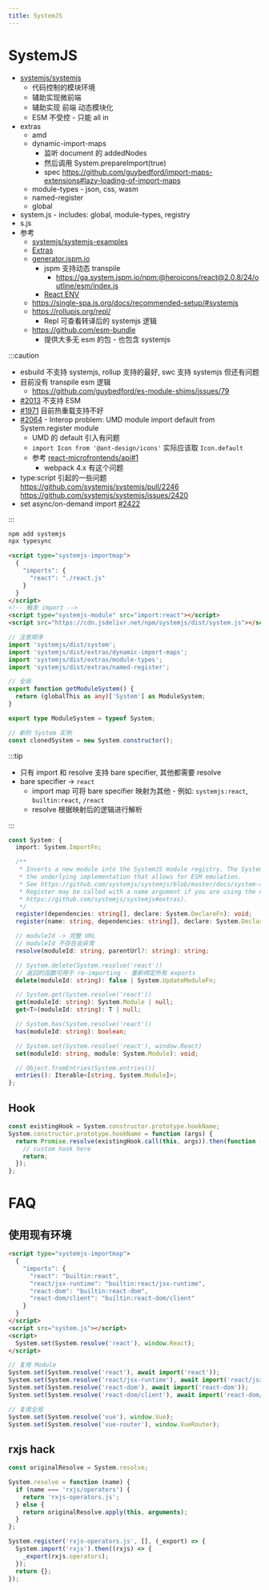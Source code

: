 ```yaml
---
title: SystemJS
---
```


# SystemJS

- [systemjs/systemjs](https://github.com/systemjs/systemjs)
  - 代码控制的模块环境
  - 辅助实现微前端
  - 辅助实现 前端 动态模块化
  - ESM 不受控 - 只能 all in
- extras
  - amd
  - dynamic-import-maps
    - 监听 document 的 addedNodes
    - 然后调用 System.prepareImport(true)
    - spec https://github.com/guybedford/import-maps-extensions#lazy-loading-of-import-maps
  - module-types - json, css, wasm
  - named-register
  - global
- system.js - includes: global, module-types, registry
- s.js
- 参考
  - [systemjs/systemjs-examples](https://github.com/systemjs/systemjs-examples)
  - [Extras](https://github.com/systemjs/systemjs#extras)
  - [generator.jspm.io](https://generator.jspm.io/)
    - jspm 支持动态 transpile
      - https://ga.system.jspm.io/npm:@heroicons/react@2.0.8/24/outline/esm/index.js
    - [React ENV](https://generator.jspm.io/#M2VhYGCzD80rySzJSU1hKEpNTC7RTcnPdTA01zPQM4IKFOWXlqQWgcXNgMKGEGEUNVCOflZxhW5RKdC83FSGqtLiksS8FAdjPTM9E1SeflliXmZOTiIArVqpj4AA)
  - https://single-spa.js.org/docs/recommended-setup/#systemjs
  - https://rollupjs.org/repl/
    - Repl 可查看转译后的 systemjs 逻辑
  - https://github.com/esm-bundle
    - 提供大多无 esm 的包 - 也包含 systemjs

:::caution

- esbuild 不支持 systemjs, rollup 支持的最好, swc 支持 systemjs 但还有问题
- 目前没有 transpile esm 逻辑
  - https://github.com/guybedford/es-module-shims/issues/79
- [#2013](https://github.com/systemjs/systemjs/issues/2013)
  不支持 ESM
- [#1971](https://github.com/systemjs/systemjs/issues/1971)
  目前热重载支持不好
- [#2064](https://github.com/systemjs/systemjs/issues/2064) - Interop problem: UMD module import default from System.register module
  - UMD 的 default 引入有问题
  - `import Icon from '@ant-design/icons'` 实际应该取 `Icon.default`
  - 参考 [react-microfrontends/api#1](https://github.com/react-microfrontends/api/issues/1)
    - webpack 4.x 有这个问题
- type:script 引起的一些问题
  https://github.com/systemjs/systemjs/pull/2246
  https://github.com/systemjs/systemjs/issues/2420
- set async/on-demand import [#2422](https://github.com/systemjs/systemjs/issues/2422)

:::

```bash
npm add systemjs
npx typesync
```

```html
<script type="systemjs-importmap">
  {
    "imports": {
      "react": "./react.js"
    }
  }
</script>
<!-- 触发 import -->
<script type="systemjs-module" src="import:react"></script>
<script src="https://cdn.jsdelivr.net/npm/systemjs/dist/system.js"></script>
```

```ts
// 注意顺序
import 'systemjs/dist/system';
import 'systemjs/dist/extras/dynamic-import-maps';
import 'systemjs/dist/extras/module-types';
import 'systemjs/dist/extras/named-register';

// 全局
export function getModuleSystem() {
  return (globalThis as any)['System'] as ModuleSystem;
}

export type ModuleSystem = typeof System;

// 新的 System 实例
const clonedSystem = new System.constructor();
```

:::tip

- 只有 import 和 resolve 支持 bare specifier, 其他都需要 resolve
- bare specifier -> `react`
  - import map 可将 bare specifier 映射为其他 - 例如: `systemjs:react`, `builtin:react`, `/react`
  - resolve 根据映射后的逻辑进行解析

:::

```ts
const System: {
  import: System.ImportFn;

  /**
   * Inserts a new module into the SystemJS module registry. The System.register format is
   * the underlying implementation that allows for ESM emulation.
   * See https://github.com/systemjs/systemjs/blob/master/docs/system-register.md for more details.
   * Register may be called with a name argument if you are using the named-register extra. (See
   * https://github.com/systemjs/systemjs#extras).
   */
  register(dependencies: string[], declare: System.DeclareFn): void;
  register(name: string, dependencies: string[], declare: System.DeclareFn): void;

  // moduleId -> 完整 URL
  // moduleId 不存在会异常
  resolve(moduleId: string, parentUrl?: string): string;

  // System.delete(System.resolve('react'))
  // 返回的函数可用于 re-importing - 重新绑定所有 exports
  delete(moduleId: string): false | System.UpdateModuleFn;

  // System.get(System.resolve('react'))
  get(moduleId: string): System.Module | null;
  get<T>(moduleId: string): T | null;

  // System.has(System.resolve('react'))
  has(moduleId: string): boolean;

  // System.set(System.resolve('react'), window.React)
  set(moduleId: string, module: System.Module): void;

  // Object.fromEntries(System.entries())
  entries(): Iterable<[string, System.Module]>;
};
```

## Hook

```ts
const existingHook = System.constructor.prototype.hookName;
System.constructor.prototype.hookName = function (args) {
  return Promise.resolve(existingHook.call(this, args)).then(function (existingHookResult) {
    // custom hook here
    return;
  });
};
```

# FAQ

## 使用现有环境

```html
<script type="systemjs-importmap">
  {
    "imports": {
      "react": "builtin:react",
      "react/jsx-runtime": "builtin:react/jsx-runtime",
      "react-dom": "builtin:react-dom",
      "react-dom/client": "builtin:react-dom/client"
    }
  }
</script>
<script src="system.js"></script>
<script>
  System.set(System.resolve('react'), window.React);
</script>
```

```js
// 复用 Module
System.set(System.resolve('react'), await import('react'));
System.set(System.resolve('react/jsx-runtime'), await import('react/jsx-runtime'));
System.set(System.resolve('react-dom'), await import('react-dom'));
System.set(System.resolve('react-dom/client'), await import('react-dom/client'));

// 复用全局
System.set(System.resolve('vue'), window.Vue);
System.set(System.resolve('vue-router'), window.VueRouter);
```

## rxjs hack

```js
const originalResolve = System.resolve;

System.resolve = function (name) {
  if (name === 'rxjs/operators') {
    return 'rxjs-operators.js';
  } else {
    return originalResolve.apply(this, arguments);
  }
};

System.register('rxjs-operators.js', [], (_export) => {
  System.import('rxjs').then((rxjs) => {
    _export(rxjs.operators);
  });
  return {};
});
```
